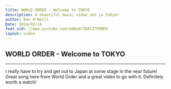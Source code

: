 ```yaml
---
title: WORLD ORDER - Welcome to TOKYO
description: A beautiful music video set in Tokyo!
author: Dan O'Neill
Date: 2014/02/14
feat_vid: //www.youtube.com/embed/IDAlZ7PDMDU
layout: video
---
```


## WORLD ORDER - Welcome to TOKYO
***

I really have to try and get out to Japan at some stage in the near future! Great song here from World Order and a great video to go with it. Definitely worth a watch!